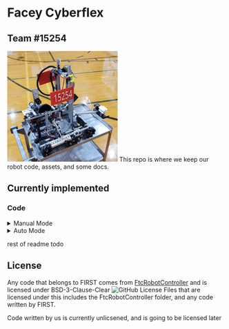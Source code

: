 # Facey Cyberflex
## Team #15254
<img src="https://github.com/Bev-Facey-Robotics/BFH15254Repo/blob/main/resources/robotrev2.jpg?raw=true" width="256" alt="Our Robot as of Febuary 8th 2025">
This repo is where we keep our robot code, assets, and some docs.

## Currently implemented

### Code
<details>
<summary>Manual Mode</summary>

- [x] Calibration
- [x] Driving
- [x] Slide
- [ ] Swing - Implemented, buggy
- [x] Arm (Doohikey)
</details>

<details>
<summary>Auto Mode</summary>

- [ ] Calibration
- [x] April Tag detection
- [ ] Odometer Position fallback
- [ ] Auto Mode Drive
- [ ] Aliance Determining
- [ ] Doohicky (Arm)
- [ ] Slide
- [ ] Swing
- [ ] Collection of Pieces
</details>

rest of readme todo

## License
Any code that belongs to FIRST comes from [FtcRobotController](https://github.com/FIRST-Tech-Challenge/FtcRobotController/) and is licensed under BSD-3-Clause-Clear
![GitHub License](https://img.shields.io/github/license/Bev-Facey-Robotics/BFH15254Repo)
Files that are licensed under this includes the FtcRobotController folder, and any code written by FIRST.

Code written by us is currently unlicsened, and is going to be licensed later
